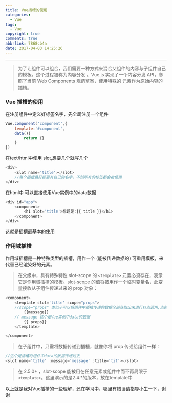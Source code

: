 ```yaml
---
title: Vue插槽的使用
categories:
  - Vue
tags:
  - Vue
copyright: true
comments: true
abbrlink: 7868cb4a
date: 2017-04-03 14:25:26
---
```


<hr style='filter:progid:DXImageTransform.Microsoft.Glow(color=#FF0000,strength=10)' color='#FF0000' size='1' />

> 为了让组件可以组合，我们需要一种方式来混合父组件的内容与子组件自己的模板。这个过程被称为内容分发 。Vue.js 实现了一个内容分发 API，参照了当前 Web Components 规范草案，使用特殊的 <slot> 元素作为原始内容的插槽。

<!--more-->


### Vue 插槽的使用

在注册组件中定义好标签名字，先全局注册一个组件

```javascript
Vue.component('component',{
	template:'#component',
	data(){
		return {}
	}
})
```

在text/html中使用 slot,想要几个就写几个

```javascript
<div>
	<slot name='title'></slot>
	//每个插槽最好都要有自己的名字，不然所有的标签都会被使用
</div>
```

在html中 可以直接使用Vue实例中的data数据

```javascript
<div id="app">			
	<component>
		<h1 slot='title'>标题是:{{ title }}</h1>
	</component>
</div>
```

这就是插槽最基本的使用


### 作用域插槽

作用域插槽是一种特殊类型的插槽，用作一个 (能被传递数据的) 可重用模板，来代替已经渲染好的元素。

>在父级中，具有特殊特性 slot-scope 的 `<template>` 元素必须存在，表示它是作用域插槽的模板。slot-scope 的值将被用作一个临时变量名，此变量接收从子组件传递过来的 prop 对象：

```javascript
<component>
	<template slot='title' scope="props">
	//scope="props" 类似于可以将组件中插槽传递的数据全部获取出来进行打点调用,点的是下面:的东西
		{{message}}
	// message 这个是Vue实例中data的数据
		{{ props}}
	</template>
		
</component>
```

>在子组件中，只需将数据传递到插槽，就像你将 prop 传递给组件一样：

```javascript
//这个是插槽将组件中data的数据传递过去
<slot name='title' :message='message' :title='tit'></slot>
```

>在 2.5.0+ ，slot-scope 能被用在任意元素或组件中而不再局限于 `<template>`。这里演示的是2.4.*的版本，放在template中



以上就是我对Vue插槽的一些理解，还在学习中，哪里有错误请指导小生一下，谢谢
